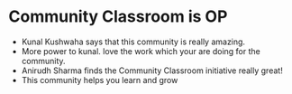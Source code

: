 # Community Classroom is OP

- Kunal Kushwaha says that this community is really amazing.
- More power to kunal. love the work which your are doing for the community.
- Anirudh Sharma finds the Community Classroom initiative really great!
- This community helps you learn and grow

